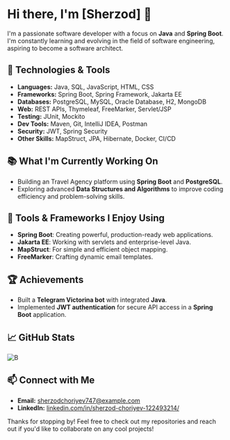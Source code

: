 # Hi there, I'm [Sherzod] 👋

I'm a passionate software developer with a focus on **Java** and **Spring Boot**. 
I'm constantly learning and evolving in the field of software engineering, aspiring to become a software architect.

## 🚀 Technologies & Tools

- **Languages:** Java, SQL, JavaScript, HTML, CSS
- **Frameworks:** Spring Boot, Spring Framework, Jakarta EE
- **Databases:** PostgreSQL, MySQL, Oracle Database, H2, MongoDB
- **Web:** REST APIs, Thymeleaf, FreeMarker, Servlet/JSP
- **Testing:** JUnit, Mockito
- **Dev Tools:** Maven, Git, IntelliJ IDEA, Postman
- **Security:** JWT, Spring Security
- **Other Skills:** MapStruct, JPA, Hibernate, Docker, CI/CD

## 📚 What I'm Currently Working On

- Building an Travel Agency platform using **Spring Boot** and **PostgreSQL**.
- Exploring advanced **Data Structures and Algorithms** to improve coding efficiency and problem-solving skills.

## 🔧 Tools & Frameworks I Enjoy Using

- **Spring Boot**: Creating powerful, production-ready web applications.
- **Jakarta EE**: Working with servlets and enterprise-level Java.
- **MapStruct**: For simple and efficient object mapping.
- **FreeMarker**: Crafting dynamic email templates.

## 🏆 Achievements

- Built a **Telegram Victorina bot** with integrated **Java**.
- Implemented **JWT authentication** for secure API access in a **Spring Boot** application.

## 📈 GitHub Stats

![B](https://github-readme-stats.vercel.app/api?username=wexad&show_icons=true&theme=radical)

## 📫 Connect with Me

- **Email:** [sherzodchoriyev747@example.com](mailto:sherzodchoriyev747@example.com)
- **LinkedIn:** [linkedin.com/in/sherzod-choriyev-122493214/](https://www.linkedin.com/in/sherzod-choriyev-122493214//)

Thanks for stopping by! Feel free to check out my repositories and reach out if you'd like to collaborate on any cool projects!
